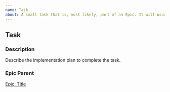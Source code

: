 ```yaml
---
name: Task
about: A small task that is, most likely, part of an Epic. It will usually be linked directly to one Pull Request.
---
```


## Task

### Description

Describe the implementation plan to complete the task.

### Epic Parent

<!-- The link below should link to its Epic Parent. -->

[Epic: Title](https://github.com/topshelfsoftware/project-mgmt/issues/#)
